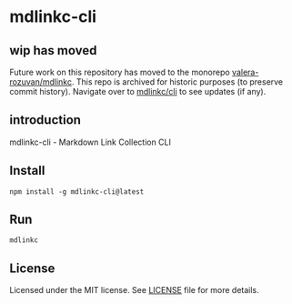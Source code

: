 # mdlinkc-cli

## wip has moved

Future work on this repository has moved to the monorepo [valera-rozuvan/mdlinkc](https://github.com/valera-rozuvan/mdlinkc). This repo is archived for historic purposes (to preserve commit history). Navigate over to [mdlinkc/cli](https://github.com/valera-rozuvan/mdlinkc/tree/main/cli) to see updates (if any).

## introduction

mdlinkc-cli - Markdown Link Collection CLI

## Install

```
npm install -g mdlinkc-cli@latest
```

## Run

```
mdlinkc
```

## License

Licensed under the MIT license. See [LICENSE](LICENSE) file for more details.
